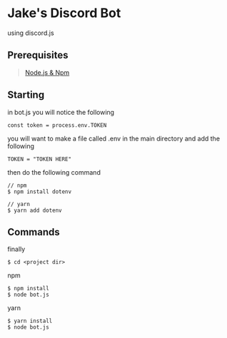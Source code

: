 # Jake's Discord Bot
using discord.js

## Prerequisites
> <a href="https://nodejs.org/en/">Node.js & Npm</a>

## Starting
in bot.js you will notice the following

```
const token = process.env.TOKEN
```

you will want to make a file called .env in the main directory
and add the following

```
TOKEN = "TOKEN HERE"
```

then do the following command
```
// npm
$ npm install dotenv

// yarn
$ yarn add dotenv
```

## Commands
finally

```
$ cd <project dir>
```
npm

```
$ npm install
$ node bot.js
```
yarn

```
$ yarn install
$ node bot.js
```

